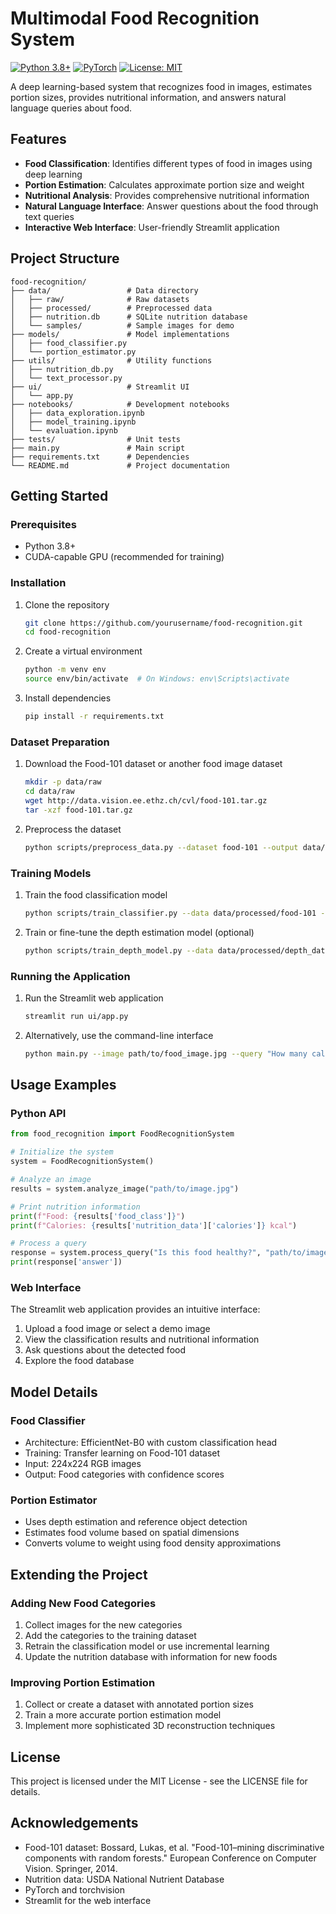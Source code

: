 # Multimodal Food Recognition System

[![Python 3.8+](https://img.shields.io/badge/python-3.8+-blue.svg)](https://www.python.org/downloads/)
[![PyTorch](https://img.shields.io/badge/PyTorch-1.10+-red.svg)](https://pytorch.org/)
[![License: MIT](https://img.shields.io/badge/License-MIT-yellow.svg)](https://opensource.org/licenses/MIT)

A deep learning-based system that recognizes food in images, estimates portion sizes, provides nutritional information, and answers natural language queries about food.

## Features

- **Food Classification**: Identifies different types of food in images using deep learning
- **Portion Estimation**: Calculates approximate portion size and weight
- **Nutritional Analysis**: Provides comprehensive nutritional information
- **Natural Language Interface**: Answer questions about the food through text queries
- **Interactive Web Interface**: User-friendly Streamlit application

## Project Structure

```
food-recognition/
├── data/                 # Data directory
│   ├── raw/              # Raw datasets
│   ├── processed/        # Preprocessed data
│   ├── nutrition.db      # SQLite nutrition database
│   └── samples/          # Sample images for demo
├── models/               # Model implementations
│   ├── food_classifier.py
│   └── portion_estimator.py
├── utils/                # Utility functions
│   ├── nutrition_db.py   
│   └── text_processor.py
├── ui/                   # Streamlit UI
│   └── app.py
├── notebooks/            # Development notebooks
│   ├── data_exploration.ipynb
│   ├── model_training.ipynb
│   └── evaluation.ipynb
├── tests/                # Unit tests
├── main.py               # Main script
├── requirements.txt      # Dependencies
└── README.md             # Project documentation
```

## Getting Started

### Prerequisites

- Python 3.8+
- CUDA-capable GPU (recommended for training)

### Installation

1. Clone the repository
   ```bash
   git clone https://github.com/yourusername/food-recognition.git
   cd food-recognition
   ```

2. Create a virtual environment
   ```bash
   python -m venv env
   source env/bin/activate  # On Windows: env\Scripts\activate
   ```

3. Install dependencies
   ```bash
   pip install -r requirements.txt
   ```

### Dataset Preparation

1. Download the Food-101 dataset or another food image dataset
   ```bash
   mkdir -p data/raw
   cd data/raw
   wget http://data.vision.ee.ethz.ch/cvl/food-101.tar.gz
   tar -xzf food-101.tar.gz
   ```

2. Preprocess the dataset
   ```bash
   python scripts/preprocess_data.py --dataset food-101 --output data/processed
   ```

### Training Models

1. Train the food classification model
   ```bash
   python scripts/train_classifier.py --data data/processed/food-101 --epochs 15 --batch-size 32
   ```

2. Train or fine-tune the depth estimation model (optional)
   ```bash
   python scripts/train_depth_model.py --data data/processed/depth_dataset --epochs 10
   ```

### Running the Application

1. Run the Streamlit web application
   ```bash
   streamlit run ui/app.py
   ```

2. Alternatively, use the command-line interface
   ```bash
   python main.py --image path/to/food_image.jpg --query "How many calories are in this food?"
   ```

## Usage Examples

### Python API

```python
from food_recognition import FoodRecognitionSystem

# Initialize the system
system = FoodRecognitionSystem()

# Analyze an image
results = system.analyze_image("path/to/image.jpg")

# Print nutrition information
print(f"Food: {results['food_class']}")
print(f"Calories: {results['nutrition_data']['calories']} kcal")

# Process a query
response = system.process_query("Is this food healthy?", "path/to/image.jpg")
print(response['answer'])
```

### Web Interface

The Streamlit web application provides an intuitive interface:

1. Upload a food image or select a demo image
2. View the classification results and nutritional information
3. Ask questions about the detected food
4. Explore the food database

## Model Details

### Food Classifier

- Architecture: EfficientNet-B0 with custom classification head
- Training: Transfer learning on Food-101 dataset
- Input: 224x224 RGB images
- Output: Food categories with confidence scores

### Portion Estimator

- Uses depth estimation and reference object detection
- Estimates food volume based on spatial dimensions
- Converts volume to weight using food density approximations

## Extending the Project

### Adding New Food Categories

1. Collect images for the new categories
2. Add the categories to the training dataset
3. Retrain the classification model or use incremental learning
4. Update the nutrition database with information for new foods

### Improving Portion Estimation

1. Collect or create a dataset with annotated portion sizes
2. Train a more accurate portion estimation model
3. Implement more sophisticated 3D reconstruction techniques

## License

This project is licensed under the MIT License - see the LICENSE file for details.

## Acknowledgements

- Food-101 dataset: Bossard, Lukas, et al. "Food-101–mining discriminative components with random forests." European Conference on Computer Vision. Springer, 2014.
- Nutrition data: USDA National Nutrient Database
- PyTorch and torchvision
- Streamlit for the web interface
